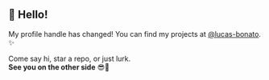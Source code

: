 ## 🚀 Hello!

My profile handle has changed! 
You can find my projects at [@lucas-bonato](https://github.com/lucas-bonato). ✨

Come say hi, star a repo, or just lurk.  
**See you on the other side** 😎🖖
